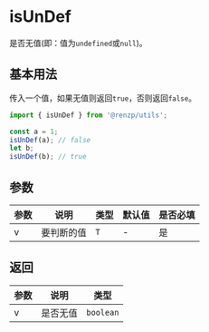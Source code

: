 # isUnDef

是否无值(即：值为`undefined`或`null`)。

## 基本用法

传入一个值，如果无值则返回`true`，否则返回`false`。

```ts
import { isUnDef } from '@renzp/utils';

const a = 1;
isUnDef(a); // false
let b;
isUnDef(b); // true
```

## 参数

| 参数 | 说明       | 类型 | 默认值 | 是否必填 |
| ---- | ---------- | ---- | ------ | -------- |
| v    | 要判断的值 | `T`  | -      | 是       |

## 返回

| 参数 | 说明     | 类型      |
| ---- | -------- | --------- |
| v    | 是否无值 | `boolean` |
